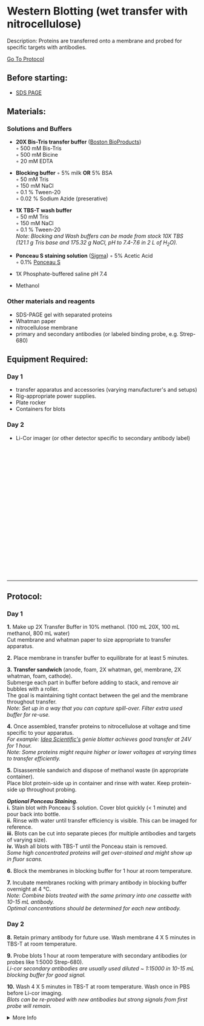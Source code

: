Western Blotting (wet transfer with nitrocellulose)
================================================================================
Description: Proteins are transferred onto a membrane and probed for specific targets with antibodies.

[Go To Protocol](#protocol)

Before starting:
--------------------------------------------------------------------------------
* [SDS PAGE](./SDS-PAGE.md)

Materials:
--------------------------------------------------------------------------------

### Solutions and Buffers ###

  * **20X Bis-Tris transfer buffer** ([Boston BioProducts](https://bostonbioproducts.com/bis-tris-transfer-buffer-20x-bp-193))  
    ◦ 500 mM Bis-Tris  
    ◦ 500 mM Bicine  
    ◦ 20 mM EDTA  
  
  * **Blocking buffer** 
    ◦ 5% milk **OR** 5% BSA  
    ◦ 50 mM Tris  
    ◦ 150 mM NaCl  
    ◦ 0.1 % Tween-20  
    ◦ 0.02 % Sodium Azide (preserative)
  
  * **1X TBS-T wash buffer**  
    ◦ 50 mM Tris  
    ◦ 150 mM NaCl  
    ◦ 0.1 % Tween-20<br/>_Note: Blocking and Wash buffers can be made from stock 10X TBS_<br/>_(121.1 g Tris base and 175.32 g NaCl, pH to 7.4-7.6 in 2 L of H<sub>2</sub>O)._

  * **Ponceau S staining solution** ([Sigma](https://www.sigmaaldrich.com/US/en/product/sial/p7170)) 
    ◦ 5% Acetic Acid  
    ◦ 0.1% [Ponceau S](https://www.fishersci.com/shop/products/ponceau-s-fisher-bioreagents/BP10310)  
    
  * 1X Phosphate-buffered saline pH 7.4
  * Methanol
    
### Other materials and reagents ### 

  * SDS-PAGE gel with separated proteins
  * Whatman paper
  * nitrocellulose membrane
  * primary and secondary antibodies (or labeled binding probe, e.g. Strep-680)
  
Equipment Required:
--------------------------------------------------------------------------------
### Day 1

  * transfer apparatus and accessories (varying manufacturer's and setups)
  * Rig-appropriate power supplies.
  * Plate rocker
  * Containers for blots
  
### Day 2

  * Li-Cor imager (or other detector specific to secondary antibody label)

<br/><br/><br/><br/><br/><br/><br/><br/><br/><br/><br/><br/><br/><br/><br/><br/><br/><br/><br/><br/>
<!-- Use <br/> to fill in first page -->

___
Protocol:
--------------------------------------------------------------------------------
### Day 1

**1.** Make up 2X Transfer Buffer in 10% methanol. (100 mL 20X, 100 mL methanol, 800 mL water)<br/>
Cut membrane and whatman paper to size appropriate to transfer apparatus.
    
**2.** Place membrane in transfer buffer to equilibrate for at least 5 minutes.
  
**3.** **Transfer sandwich** (anode, foam, 2X whatman, gel, membrane, 2X whatman, foam, cathode).<br/>
Submerge each part in buffer before adding to stack, and remove air bubbles with a roller.<br/>
The goal is maintaining tight contact between the gel and the membrane throughout transfer.<br/>
_Note: Set up in a way that you can capture spill-over. Filter extra used buffer for re-use._

**4.** Once assembled, transfer proteins to nitrocellulose at voltage and time specific to your apparatus.<br/>
_For example: [Idea Scientific's](http://ideascientific.com/) genie blotter achieves good transfer at 24V for 1 hour._<br/>
_Note: Some proteins might require higher or lower voltages at varying times to transfer efficiently._

**5.** Disassemble sandwich and dispose of methanol waste (in appropriate container).<br/>
Place blot protein-side up in container and rinse with water. Keep protein-side up throughout probing.

_**Optional Ponceau Staining.**_  
  **i.** Stain blot with Ponceau S solution. Cover blot quickly (< 1 minute) and pour back into bottle.<br/>
  **ii.** Rinse with water until transfer efficiency is visible. This can be imaged for reference.<br/>
  **iii.** Blots can be cut into separate pieces (for multiple antibodies and targets of varying size).<br/>
  **iv.** Wash all blots with TBS-T until the Ponceau stain is removed.<br/>
_Some high concentrated proteins will get over-stained and might show up in fluor scans._

**6.** Block the membranes in blocking buffer for 1 hour at room temperature.

**7.** Incubate membranes rocking with primary antibody in blocking buffer overnight at 4 °C.<br/>
_Note: Combine blots treated with the same primary into one cassette with 10-15 mL antibody._<br/>
_Optimal concentrations should be determined for each new antibody._

### Day 2

**8.** Retain primary antibody for future use. Wash membrane 4 X 5 minutes in TBS-T at room temperature.

**9.** Probe blots 1 hour at room temperature with secondary antibodies (or probes like 1:5000 Strep-680).<br/>
_Li-cor secondary antibodies are usually used diluted ~ 1:15000 in 10-15 mL blocking buffer for good signal._

**10.** Wash 4 X 5 minutes in TBS-T at room temperature. Wash once in PBS before Li-cor imaging.<br/>
_Blots can be re-probed with new antibodies but strong signals from first probe will remain._

<!-- The text below creates dropdown lists for links to next steps or hyperlinks -->

<details>
  <summary>More Info</summary>
  
  <a href="https://en.wikipedia.org/wiki/Western_blot">
Wikipedia</a>  

</details>
